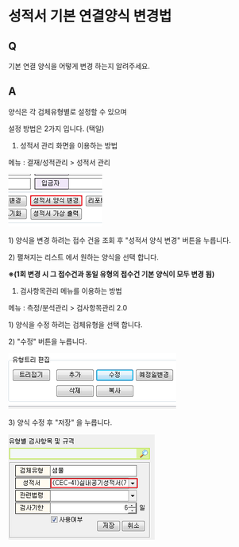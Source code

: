 # 성적서 기본 연결양식 변경법

## Q

기본 연결 양식을 어떻게 변경 하는지 알려주세요.

## A

양식은 각 검체유형별로 설정할 수 있으며

설정 방법은 2가지 입니다. \(택일\)

1. 성적서 관리 화면을 이용하는 방법

메뉴 : 결재/성적관리 &gt; 성적서 관리

![](../.gitbook/assets/01-_7.png)

1\) 양식을 변경 하려는 접수 건을 조회 후 "성적서 양식 변경" 버튼을 누릅니다.

2\) 펼쳐지는 리스트 에서 원하는 양식을 선택 합니다.

**※\(1회 변경 시 그 접수건과 동일 유형의 접수건 기본 양식이 모두 변경 됨\)**

1. 검사항목관리 메뉴를 이용하는 방법

메뉴 : 측정/분석관리 &gt; 검사항목관리 2.0

1\) 양식을 수정 하려는 검체유형을 선택 합니다.

2\) "수정" 버튼을 누릅니다.

![](../.gitbook/assets/02-_8.png)

3\) 양식 수정 후 "저장" 을 누릅니다.

![](../.gitbook/assets/03-_9.png)

